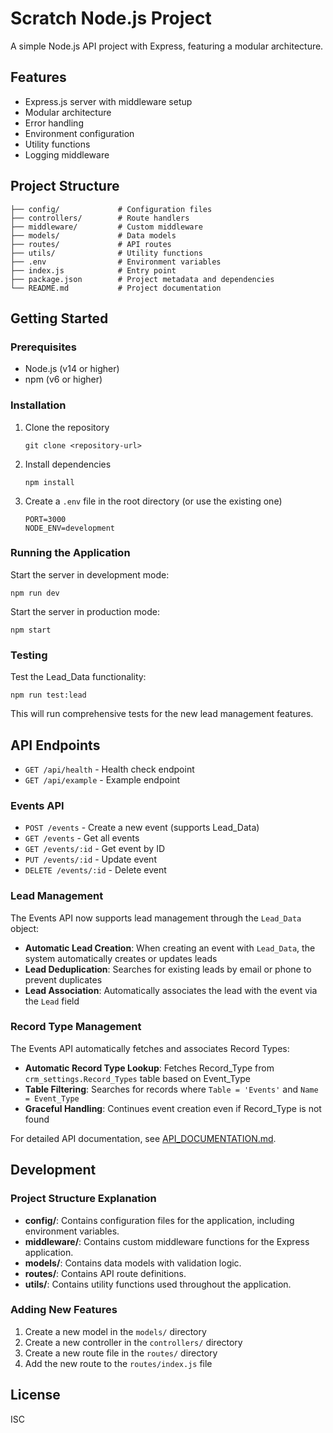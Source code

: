 # Scratch Node.js Project

A simple Node.js API project with Express, featuring a modular architecture.

## Features

- Express.js server with middleware setup
- Modular architecture
- Error handling
- Environment configuration
- Utility functions
- Logging middleware

## Project Structure

```
├── config/             # Configuration files
├── controllers/        # Route handlers
├── middleware/         # Custom middleware
├── models/             # Data models
├── routes/             # API routes
├── utils/              # Utility functions
├── .env                # Environment variables
├── index.js            # Entry point
├── package.json        # Project metadata and dependencies
└── README.md           # Project documentation
```

## Getting Started

### Prerequisites

- Node.js (v14 or higher)
- npm (v6 or higher)

### Installation

1. Clone the repository
   ```
   git clone <repository-url>
   ```

2. Install dependencies
   ```
   npm install
   ```

3. Create a `.env` file in the root directory (or use the existing one)
   ```
   PORT=3000
   NODE_ENV=development
   ```

### Running the Application

Start the server in development mode:
```
npm run dev
```

Start the server in production mode:
```
npm start
```

### Testing

Test the Lead_Data functionality:
```
npm run test:lead
```

This will run comprehensive tests for the new lead management features.

## API Endpoints

- `GET /api/health` - Health check endpoint
- `GET /api/example` - Example endpoint

### Events API

- `POST /events` - Create a new event (supports Lead_Data)
- `GET /events` - Get all events
- `GET /events/:id` - Get event by ID
- `PUT /events/:id` - Update event
- `DELETE /events/:id` - Delete event

### Lead Management

The Events API now supports lead management through the `Lead_Data` object:

- **Automatic Lead Creation**: When creating an event with `Lead_Data`, the system automatically creates or updates leads
- **Lead Deduplication**: Searches for existing leads by email or phone to prevent duplicates
- **Lead Association**: Automatically associates the lead with the event via the `Lead` field

### Record Type Management

The Events API automatically fetches and associates Record Types:

- **Automatic Record Type Lookup**: Fetches Record_Type from `crm_settings.Record_Types` table based on Event_Type
- **Table Filtering**: Searches for records where `Table = 'Events'` and `Name = Event_Type`
- **Graceful Handling**: Continues event creation even if Record_Type is not found

For detailed API documentation, see [API_DOCUMENTATION.md](API_DOCUMENTATION.md).

## Development

### Project Structure Explanation

- **config/**: Contains configuration files for the application, including environment variables.
- **middleware/**: Contains custom middleware functions for the Express application.
- **models/**: Contains data models with validation logic.
- **routes/**: Contains API route definitions.
- **utils/**: Contains utility functions used throughout the application.

### Adding New Features

1. Create a new model in the `models/` directory
2. Create a new controller in the `controllers/` directory
3. Create a new route file in the `routes/` directory
4. Add the new route to the `routes/index.js` file

## License

ISC